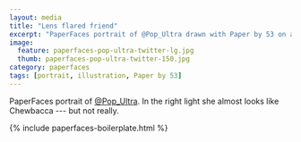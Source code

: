 ```yaml
---
layout: media
title: "Lens flared friend"
excerpt: "PaperFaces portrait of @Pop_Ultra drawn with Paper by 53 on an iPad."
image: 
  feature: paperfaces-pop-ultra-twitter-lg.jpg
  thumb: paperfaces-pop-ultra-twitter-150.jpg
category: paperfaces
tags: [portrait, illustration, Paper by 53]
---
```


PaperFaces portrait of [@Pop_Ultra](http://twitter.com/Pop_Ultra). In the right light she almost looks like Chewbacca --- but not really.

{% include paperfaces-boilerplate.html %}